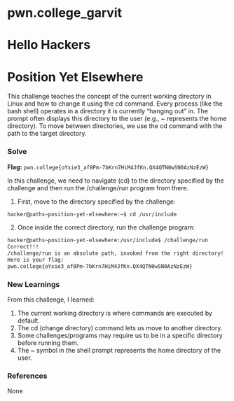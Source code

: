 # pwn.college_garvit
# Hello Hackers

# Position Yet Elsewhere
This challenge teaches the concept of the current working directory in Linux and how to change it using the cd command.
Every process (like the bash shell) operates in a directory it is currently “hanging out” in. The prompt often displays this directory to the user (e.g., ~ represents the home directory).
To move between directories, we use the cd command with the path to the target directory.

### Solve
**Flag:** `pwn.college{oYxie3_af8Pm-7bKrn7HiM4JfKn.QX4QTN0wSN0AzNzEzW}`

In this challenge, we need to navigate (cd) to the directory specified by the challenge and then run the /challenge/run program from there.
1. First, move to the directory specified by the challenge:
```bash
hacker@paths~position-yet-elsewhere:~$ cd /usr/include
```
2. Once inside the correct directory, run the challenge program:
```bash
hacker@paths~position-yet-elsewhere:/usr/include$ /challenge/run
Correct!!!
/challenge/run is an absolute path, invoked from the right directory!
Here is your flag:
pwn.college{oYxie3_af8Pm-7bKrn7HiM4JfKn.QX4QTN0wSN0AzNzEzW}
```

### New Learnings
From this challenge, I learned:

1. The current working directory is where commands are executed by default.
2. The cd (change directory) command lets us move to another directory.
3. Some challenges/programs may require us to be in a specific directory before running them.
4. The ~ symbol in the shell prompt represents the home directory of the user.

### References 
None